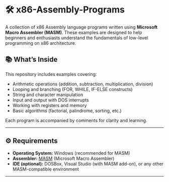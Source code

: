 # 🛠️ x86-Assembly-Programs

A collection of x86 Assembly language programs written using **Microsoft Macro Assembler (MASM)**. These examples are designed to help beginners and enthusiasts understand the fundamentals of low-level programming on x86 architecture.

## 📚 What’s Inside

This repository includes examples covering:

- Arithmetic operations (addition, subtraction, multiplication, division)
- Looping and branching (FOR, WHILE, IF-ELSE constructs)
- String and character manipulation
- Input and output with DOS interrupts
- Working with registers and memory
- Basic algorithms (factorial, palindrome, sorting, etc.)

Each program is accompanied by comments for clarity and learning.

---

## ⚙️ Requirements

- **Operating System:** Windows (recommended for MASM)
- **Assembler:** [MASM](https://docs.microsoft.com/en-us/cpp/assembler/masm/microsoft-macro-assembler-reference?view=msvc-170) (Microsoft Macro Assembler)
- **IDE (optional):** DOSBox, Visual Studio (with MASM add-on), or any other MASM-compatible environment

---
